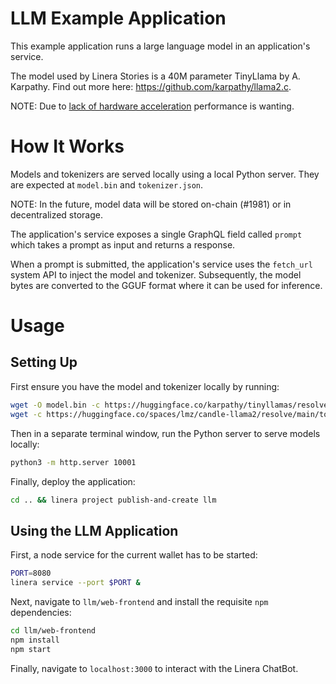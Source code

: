 <!-- cargo-rdme start -->

# LLM Example Application

This example application runs a large language model in an application's service.

The model used by Linera Stories is a 40M parameter TinyLlama by A. Karpathy. Find out more here: https://github.com/karpathy/llama2.c.

NOTE: Due to [lack of hardware acceleration](https://github.com/linera-io/linera-protocol/issues/1931) performance is wanting.

# How It Works

Models and tokenizers are served locally using a local Python server. They are expected
at `model.bin` and `tokenizer.json`.

NOTE: In the future, model data will be stored on-chain (#1981) or in decentralized storage.

The application's service exposes a single GraphQL field called `prompt` which takes a prompt
as input and returns a response.

When a prompt is submitted, the application's service uses the `fetch_url`
system API to inject the model and tokenizer. Subsequently, the model bytes are converted
to the GGUF format where it can be used for inference.

# Usage

## Setting Up

First ensure you have the model and tokenizer locally by running:

```bash
wget -O model.bin -c https://huggingface.co/karpathy/tinyllamas/resolve/main/stories42M.bin
wget -c https://huggingface.co/spaces/lmz/candle-llama2/resolve/main/tokenizer.json
```

Then in a separate terminal window, run the Python server to serve models locally:
```bash
python3 -m http.server 10001
```

Finally, deploy the application:

```bash
cd .. && linera project publish-and-create llm
```

## Using the LLM Application

First, a node service for the current wallet has to be started:

```bash
PORT=8080
linera service --port $PORT &
```

Next, navigate to `llm/web-frontend` and install the requisite `npm`
dependencies:

```bash
cd llm/web-frontend
npm install
npm start
```

Finally, navigate to `localhost:3000` to interact with the Linera ChatBot.
 

<!-- cargo-rdme end -->
